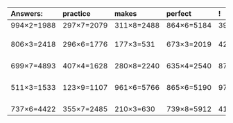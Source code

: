 | Answers: | practice | makes | perfect | ! |
| :--- | :--- | :--- | :--- | :--- |
| 994×2=1988 | 297×7=2079 | 311×8=2488 | 864×6=5184 | 391×8=3128 | 
|   |   |   |   |   | 
|   |   |   |   |   | 
|   |   |   |   |   | 
| 806×3=2418 | 296×6=1776 | 177×3=531 | 673×3=2019 | 428×5=2140 | 
|   |   |   |   |   | 
|   |   |   |   |   | 
|   |   |   |   |   | 
|   |   |   |   |   | 
| 699×7=4893 | 407×4=1628 | 280×8=2240 | 635×4=2540 | 876×9=7884 | 
|   |   |   |   |   | 
|   |   |   |   |   | 
|   |   |   |   |   | 
|   |   |   |   |   | 
| 511×3=1533 | 123×9=1107 | 961×6=5766 | 865×6=5190 | 978×8=7824 | 
|   |   |   |   |   | 
|   |   |   |   |   | 
|   |   |   |   |   | 
|   |   |   |   |   | 
| 737×6=4422 | 355×7=2485 | 210×3=630 | 739×8=5912 | 418×9=3762 | 
